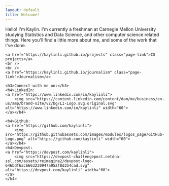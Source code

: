 ```yaml
---
layout: default
title: Welcome!
---
```

<meta charset="UTF-8">
<head>
    <!-- <link rel="stylesheet" type="text/css" href="page.css"> -->
    <style>
        /* based on btn class from Jekyll Cayman */
        /* https://github.com/pages-themes/cayman/blob/master/_sass/jekyll-theme-cayman.scss */
        .page-link{
            background-color: white;
            outline: black;
            font-size: 24em;
            padding: 5em;
            margin: 5em;
            display: inline-block;
            margin-bottom: 1rem;
            /* #157878 = rgba(21, 120, 120*/
            color: rgba(21, 120, 120, 0.7);
            /* background-color: rgba(255, 255, 255, 0.08); */
            border-color: rgba(21, 120, 120, 0.7);
            border-style: solid;
            border-width: 1px;
            border-radius: 0.3rem;
            transition: color 0.2s, background-color 0.2s, border-color 0.2s;
        }
    </style>
</head>
<body>
    <p>Hello! I'm Kaylin. I'm currently a freshman at Carnegie Mellon University studying Statistics and Data Science, and other computer science related things. Here you'll find a little more about me, and some of the work that I've done.</p>

    <a href="https://kaylinli.github.io/projects" class="page-link">CS projects</a>
    <br />
    <br />
    <a href="https://kaylinli.github.io/journalism" class="page-link">Journalism</a>

    <h3>Connect with me on:</h3>
    <h4>LinkedIn: 
    <a href="https://www.linkedin.com/in/kaylinli">
        <img src="https://content.linkedin.com/content/dam/me/business/en-us/amp/brand-site/v2/bg/LI-Logo.svg.original.svg" alt="https://www.linkedin.com/in/kaylinli" width="60">
    </a></h4>

    <h4>Github: 
    <a href="https://github.com/kaylinli"> 
        <img src="https://github.githubassets.com/images/modules/logos_page/GitHub-Logo.png" alt="https://github.com/kaylinli" width="60">
    </a></h4>
    <h4>Devpost: 
    <a href="https://devpost.com/kaylinli"> 
        <img src="https://devpost-challengepost.netdna-ssl.com/assets/reimagine2/devpost-logo-646bdf6ac6663230947a952f8d354cad.svg" alt="https://devpost.com/kaylinli" width="60">
    </a>
    </h4>
</body>